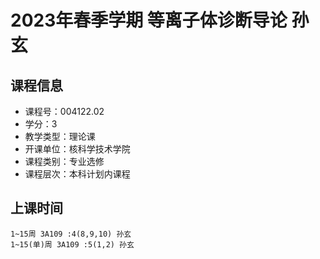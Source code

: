 # 2023年春季学期 等离子体诊断导论 孙玄






## 课程信息

- 课程号：004122.02
- 学分：3
- 教学类型：理论课
- 开课单位：核科学技术学院
- 课程类别：专业选修
- 课程层次：本科计划内课程

## 上课时间

```
1~15周 3A109 :4(8,9,10) 孙玄
1~15(单)周 3A109 :5(1,2) 孙玄
```

